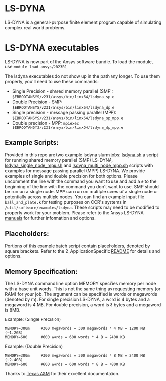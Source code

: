 # LS-DYNA  

  LS-DYNA is a general-purpose finite element program capable of simulating complex real world problems. 

# LS-DYNA executables

LS-DYNA is now part of the Ansys software bundle. To load the module, use `module load ansys/2023R1` 

The lsdyna executables do not show up in the path any longer. To use them properly, you'll need to use these commands:

- Single Precision - shared memory parallel (SMP): `$EBROOTANSYS/v231/ansys/bin/linx64/lsdyna_sp.e`
- Double Precision - SMP: `$EBROOTANSYS/v231/ansys/bin/linx64/lsdyna_dp.e`
- Single precision - message passing parallel (MPP): `$EBROOTANSYS/v231/ansys/bin/linx64/lsdyna_sp_mpp.e`
- Double precision - MPP: `mpiexec $EBROOTANSYS/v231/ansys/bin/linx64/lsdyna_dp_mpp.e`

## Example Scripts:  

Provided in this repo are two example lsdyna slurm jobs: [lsdyna.sh](./lsdyna_single_node_smp.sh) a script for running shared memory parallel (SMP) LS-DYNA, [lsdyna_single_node_mpp.sh](./lsdyna_single_node_smp.sh) and [lsdyna_multi_node_mpp.sh](./lsdyna_multi_node_mpp.sh) scripts with examples for message passing parallel (MPP) LS-DYNA.  We provide examples of single and double precision for both options.  Please uncomment the line with the command you want to use and add a `#` to the beginning of the line with the command you don't want to use.  SMP should be run on a single node.  MPP can run on multiple cores of a single node or potentially across multiple nodes.  You can find an example input file `ball_and_plate.k` for testing purposes on CCR's systems in `/util/software/examples/lsdyna`.  These scripts may need to be modified to properly work for your problem.  Please refer to the Ansys LS-DYNA [manuals](https://lsdyna.ansys.com/manuals/) for further information and options.  

## Placeholders:

Portions of this example batch script contain placeholders, denoted by square brackets. Refer to the 2_ApplicationSpecific 
[README](../README.md) for details and options.


## Memory Specification:  

The LS-DYNA command line option MEMORY specifies memory per node with a base unit words. This is not the same thing as requesting memory (or RAM) for your job.  The argument can be specified in words or megawords (denoted by m). For single precision LS-DYNA, a word is 4 bytes and a megaword is 4 MB. For double precision, a word is 8 bytes and a megaword is 8MB.

Example: (Single Precision)

```
MEMORY=300m     #300 megawords = 300 megawords * 4 MB = 1200 MB (~1.2GB)
MEMORY=600      #600 words = 600 words * 4 B = 2400 KB
```

Example: (Double Precision)

```
MEMORY=300m     #300 megawords = 300 megawords * 8 MB = 2400 MB (~2.4GB)
MEMORY=600      #600 words = 600 words * 8 B = 4800 KB
```

Thanks to [Texas A&M](https://hprc.tamu.edu/kb/Software/LST/ls-dyna/) for their excellent documentation.
